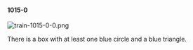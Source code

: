 #### 1015-0
![train-1015-0-0.png](https://github.com/lil-lab/nlvr/raw/master/nlvr/train/images/30/train-1015-0-0.png "train-1015-0-0.png")

There is a box with at least one blue circle and a blue triangle.